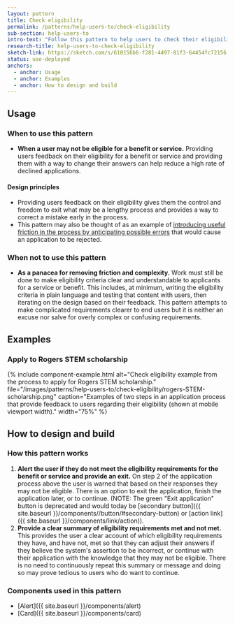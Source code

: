 ```yaml
---
layout: pattern
title: Check eligibility
permalink: /patterns/help-users-to/check-eligibility
sub-section: help-users-to
intro-text: "Follow this pattern to help users to check their eligibility for a benefit or service."
research-title: help-users-to-check-eligibility
sketch-link: https://sketch.com/s/610156b6-f281-4497-81f3-64454fc72156
status: use-deployed
anchors:
  - anchor: Usage
  - anchor: Examples
  - anchor: How to design and build
---
```


## Usage

### When to use this pattern

* **When a user may not be eligible for a benefit or service.** Providing users feedback on their eligibility for a benefit or service and providing them with a way to change their answers can help reduce a high rate of declined applications.

#### Design principles

* Providing users feedback on their eligibility gives them the control and freedom to exit what may be a lengthy process and provides a way to correct a mistake early in the process.
* This pattern may also be thought of as an example of [introducing useful friction in the process by anticipating possible errors](https://www.smashingmagazine.com/2018/01/friction-ux-design-tool/#anticipating-possible-errors) that would cause an application to be rejected.


### When not to use this pattern

* **As a panacea for removing friction and complexity.** Work must still be done to make eligibility criteria clear and understandable to applicants for a service or benefit. This includes, at minimum, writing the eligibility criteria in plain language and testing that content with users, then iterating on the design based on their feedback. This pattern attempts to make complicated requirements clearer to end users but it is neither an excuse nor salve for overly complex or confusing requirements.

## Examples

### Apply to Rogers STEM scholarship

{% include component-example.html alt="Check eligibility example from the process to apply for Rogers STEM scholarship." file="/images/patterns/help-users-to/check-eligibility/rogers-STEM-scholarship.png" caption="Examples of two steps in an application process that provide feedback to users regarding their eligibility (shown at mobile viewport width)." width="75%" %}

## How to design and build 

### How this pattern works

1. **Alert the user if they do not meet the eligibility requirements for the benefit or service and provide an exit.** On step 2 of the application process above the user is warned that based on their responses they may not be eligible. There is an option to exit the application, finish the application later, or to continue. (NOTE: The green "Exit application" button is deprecated and would today be [secondary button]({{ site.baseurl }}/components//button/#secondary-button) or [action link]({{ site.baseurl }}/components/link/action)).
2. **Provide a clear summary of eligibility requirements met and not met.** This provides the user a clear account of which eligibility requirements they have, and have not, met so that they can adjust their answers if they believe the system's assertion to be incorrect, or continue with their application with the knowledge that they may not be eligible. There is no need to continuously repeat this summary or message and doing so may prove tedious to users who do want to continue.

### Components used in this pattern

* [Alert]({{ site.baseurl }}/components/alert)
* [Card]({{ site.baseurl }}/components/card)